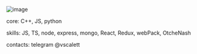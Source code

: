 ![image](https://www.codewars.com/users/rsschool_e9ffd7b026ef2d27/badges/large)

core: C++, JS, python

skills: JS, TS, node, express, mongo, React, Redux, webPack, OtcheNash

contacts: telegram @vscalett
